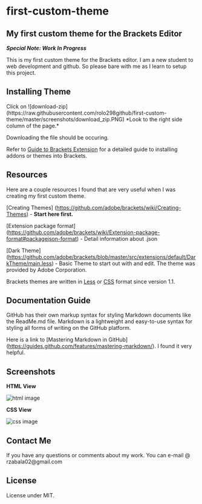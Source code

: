 # first-custom-theme

<h2>My first custom theme for the Brackets Editor</h2>

***Special Note: Work In Progress***

This is my first custom theme for the Brackets editor. I am a new student to web development and github. So please bare with me as I learn to setup this project.


<h2>Installing Theme</h2>
Click on
![download-zip](https://raw.githubusercontent.com/rolo298github/first-custom-theme/master/screenshots/download_zip.PNG)
*Look to the right side column of the page.*

Downloading the file should be occuring.

Refer to [Guide to Brackets Extension](https://github.com/adobe/brackets/wiki/Brackets-Extensions) for a detailed guide to installing addons or themes into Brackets.


<h2>Resources</h2>
Here are a couple resources I found that are very useful when I was creating my first custom theme.

[Creating Themes] (https://github.com/adobe/brackets/wiki/Creating-Themes) - **Start here first.**
 
[Extension package format] (https://github.com/adobe/brackets/wiki/Extension-package-format#packagejson-format) - Detail information about .json

[Dark Theme] (https://github.com/adobe/brackets/blob/master/src/extensions/default/DarkTheme/main.less) - Basic Theme to start out with and edit. The theme was provided by Adobe Corporation.

Brackets themes are written in [Less](http://lesscss.org/) or [CSS](http://www.w3schools.com/css/css_intro.asp) format since version 1.1.


<h2>Documentation Guide</h2>
GitHub has their own markup syntax for styling Markdown documents like the ReadMe.md file. Markdown is a lightweight and easy-to-use syntax for styling all forms of writing on the GitHub platform. 

Here is a link to [Mastering Markdown in GitHub] (https://guides.github.com/features/mastering-markdown/). I found it very helpful.


<h2>Screenshots</h2>

**HTML View**

![html image](https://raw.githubusercontent.com/rolo298github/first-custom-theme/master/screenshots/first_custom_theme_html.PNG)

**CSS View**

![css image](https://raw.githubusercontent.com/rolo298github/first-custom-theme/master/screenshots/first_custom_theme_css.PNG)


<h2>Contact Me</h2>
If you have any questions or comments about my work. You can e-mail @ rzabala02@gmail.com

<h2>License</h2>
License under MIT.
